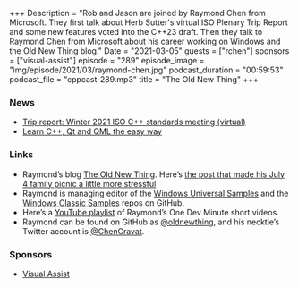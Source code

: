 +++
Description = "Rob and Jason are joined by Raymond Chen from Microsoft. They first talk about Herb Sutter's virtual ISO Plenary Trip Report and some new features voted into the C++23 draft. Then they talk to Raymond Chen from Microsoft about his career working on Windows and the Old New Thing blog."
Date = "2021-03-05"
guests = ["rchen"]
sponsors = ["visual-assist"]
episode = "289"
episode_image = "img/episode/2021/03/raymond-chen.jpg"
podcast_duration = "00:59:53"
podcast_file = "cppcast-289.mp3"
title = "The Old New Thing"
+++

### News ###

 - [Trip report: Winter 2021 ISO C++ standards meeting (virtual)](https://herbsutter.com/2021/02/22/trip-report-winter-2021-iso-c-standards-meeting-virtual/)
 - [Learn C++, Qt and QML the easy way](https://bcairns.medium.com/learn-c-qt-and-qml-the-easy-way-8d2fb830fb2d)

### Links ###

 - Raymond’s blog [The Old New Thing](https://devblogs.microsoft.com/oldnewthing/). Here’s [the post that made his July 4 family picnic a little more stressful](https://devblogs.microsoft.com/oldnewthing/20120628-00/?p=7263)
 - Raymond is managing editor of the [Windows Universal Samples](https://github.com/microsoft/Windows-universal-samples) and the [Windows Classic Samples](https://github.com/microsoft/Windows-classic-samples/) repos on GitHub.
 - Here’s a [YouTube playlist](https://www.youtube.com/playlist?list=PLlrxD0HtieHge3_8Dm48C0Ns61I6bHThc) of Raymond’s One Dev Minute short videos.
 - Raymond can be found on GitHub as [@oldnewthing](https://github.com/oldnewthing/), and his necktie’s Twitter account is [@ChenCravat](https://twitter.com/ChenCravat).

### Sponsors ###

- [Visual Assist](https://www.wholetomato.com/downloads?utm_source=CppCast&utm_medium=Affiliate&utm_content=PodcastSponsorship)
